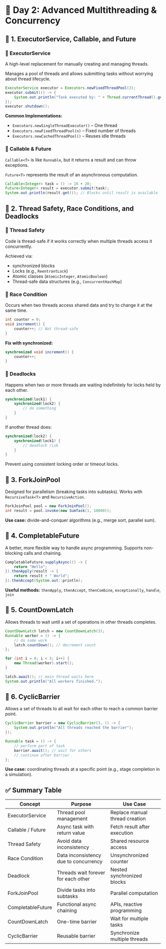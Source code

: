 
# 🧵 Day 2: Advanced Multithreading & Concurrency

## 🔸 1. ExecutorService, Callable, and Future

### 📌 ExecutorService
A high-level replacement for manually creating and managing threads.

Manages a pool of threads and allows submitting tasks without worrying about thread lifecycle.

```java
ExecutorService executor = Executors.newFixedThreadPool(3);
executor.submit(() -> {
    System.out.println("Task executed by: " + Thread.currentThread().getName());
});
executor.shutdown();
```

**Common Implementations:**
- `Executors.newSingleThreadExecutor()` – One thread
- `Executors.newFixedThreadPool(n)` – Fixed number of threads
- `Executors.newCachedThreadPool()` – Reuses idle threads

### 📌 Callable & Future
`Callable<T>` is like `Runnable`, but it returns a result and can throw exceptions.

`Future<T>` represents the result of an asynchronous computation.

```java
Callable<Integer> task = () -> 10 + 20;
Future<Integer> result = executor.submit(task);
System.out.println(result.get()); // Blocks until result is available
```

## 🔸 2. Thread Safety, Race Conditions, and Deadlocks

### 📌 Thread Safety
Code is thread-safe if it works correctly when multiple threads access it concurrently.

Achieved via:
- synchronized blocks
- Locks (e.g., `ReentrantLock`)
- Atomic classes (`AtomicInteger`, `AtomicBoolean`)
- Thread-safe data structures (e.g., `ConcurrentHashMap`)

### 📌 Race Condition
Occurs when two threads access shared data and try to change it at the same time.

```java
int counter = 0;
void increment() {
    counter++; // Not thread-safe
}
```

**Fix with synchronized:**
```java
synchronized void increment() {
    counter++;
}
```

### 📌 Deadlocks
Happens when two or more threads are waiting indefinitely for locks held by each other.

```java
synchronized(lock1) {
    synchronized(lock2) {
        // do something
    }
}
```

If another thread does:

```java
synchronized(lock2) {
    synchronized(lock1) {
        // deadlock risk
    }
}
```

Prevent using consistent locking order or timeout locks.

## 🔸 3. ForkJoinPool

Designed for parallelism (breaking tasks into subtasks). Works with `RecursiveTask<T>` and `RecursiveAction`.

```java
ForkJoinPool pool = new ForkJoinPool();
int result = pool.invoke(new SumTask(1, 10000));
```

**Use case:** divide-and-conquer algorithms (e.g., merge sort, parallel sum).

## 🔸 4. CompletableFuture

A better, more flexible way to handle async programming. Supports non-blocking calls and chaining.

```java
CompletableFuture.supplyAsync(() -> {
    return "Hello";
}).thenApply(result -> {
    return result + " World";
}).thenAccept(System.out::println);
```

**Useful methods:** `thenApply`, `thenAccept`, `thenCombine`, `exceptionally`, `handle`, `join`

## 🔸 5. CountDownLatch

Allows threads to wait until a set of operations in other threads completes.

```java
CountDownLatch latch = new CountDownLatch(3);
Runnable worker = () -> {
    // do some work
    latch.countDown(); // decrement count
};

for (int i = 0; i < 3; i++) {
    new Thread(worker).start();
}

latch.await(); // main thread waits here
System.out.println("All workers finished.");
```

## 🔸 6. CyclicBarrier

Allows a set of threads to all wait for each other to reach a common barrier point.

```java
CyclicBarrier barrier = new CyclicBarrier(3, () -> {
    System.out.println("All threads reached the barrier");
});

Runnable task = () -> {
    // perform part of task
    barrier.await(); // wait for others
    // continue after barrier
};
```

**Use case:** coordinating threads at a specific point (e.g., stage completion in a simulation).

## ✅ Summary Table

| Concept            | Purpose                        | Use Case                       |
|--------------------|--------------------------------|--------------------------------|
| ExecutorService    | Thread pool management         | Replace manual thread creation |
| Callable / Future  | Async task with return value   | Fetch result after execution   |
| Thread Safety      | Avoid data inconsistency       | Shared resource access         |
| Race Condition     | Data inconsistency due to concurrency | Unsynchronized counter  |
| Deadlock           | Threads wait forever for each other | Nested synchronized blocks |
| ForkJoinPool       | Divide tasks into subtasks     | Parallel computation           |
| CompletableFuture  | Functional async chaining      | APIs, reactive programming     |
| CountDownLatch     | One-time barrier               | Wait for multiple tasks        |
| CyclicBarrier      | Reusable barrier               | Synchronize multiple threads   |
